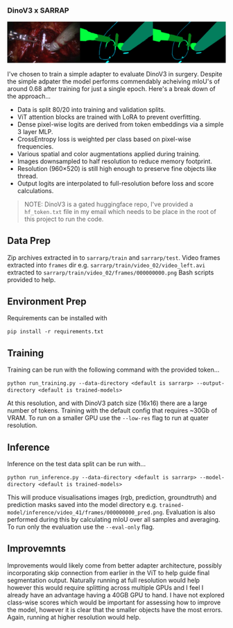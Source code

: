 ### DinoV3 x SARRAP

![Example segmentation](./example.png)

I've chosen to train a simple adapter to evaluate DinoV3 in surgery. Despite the simple adpater the model performs commendably acheiving mIoU's of around 0.68 after training for just a single epoch.
Here's a break down of the approach...
- Data is split 80/20 into training and validation splits.
- ViT attention blocks are trained with LoRA to prevent overfitting.
- Dense pixel-wise logits are derived from token embeddings via a simple 3 layer MLP. 
- CrossEntropy loss is weighted per class based on pixel-wise frequencies.
- Various spatial and color augmentations applied during training.
- Images downsampled to half resolution to reduce memory footprint.  
- Resolution (960×520) is still high enough to preserve fine objects like thread.  
- Output logits are interpolated to full-resolution before loss and score calculations.  

> NOTE: DinoV3 is a gated huggingface repo, I've provided a `hf_token.txt` file in my email which needs to be place in the root of this project to run the code.

## Data Prep
Zip archives extracted in to `sarrarp/train` and `sarrarp/test`.
Video frames extracted into `frames` dir e.g. `sarrarp/train/video_02/video_left.avi` extracted to `sarrarp/train/video_02/frames/000000000.png`
Bash scripts provided to help.

## Environment Prep
Requirements can be installed with
```
pip install -r requirements.txt
```

## Training
Training can be run with the following command with the provided token...
```
python run_training.py --data-directory <default is sarrarp> --output-directory <default is trained-models>
``` 
At this resolution, and with DinoV3 patch size (16x16) there are a large number of tokens. Training with the default config that requires ~30Gb of VRAM. To run on a smaller GPU use the `--low-res` flag to run at quater resolution.


## Inference
Inference on the test data split can be run with...
```
python run_inference.py --data-directory <default is sarrarp> --model-directory <default is trained-models>
```
This will produce visualisations images (rgb, prediction, groundtruth) and prediction masks saved into the model directory e.g. `trained-model/inference/video_41/frames/000000000_pred.png`. Evaluation is also performed during this by calculating mIoU over all samples and averaging. To run only the evaluation use the `--eval-only` flag.

## Improvemnts
Improvements would likely come from better adapter architecture, possibly incorporating skip connection from earlier in the ViT to help guide final segmentation output. Naturally running at full resolution would help however this would require splitting across multiple GPUs and I feel I already have an advantage having a 40GB GPU to hand. I have not explored class-wise scores which would be important for assessing how to improve the model, however it is clear that the smaller objects have the most errors. Again, running at higher resolution would help.
